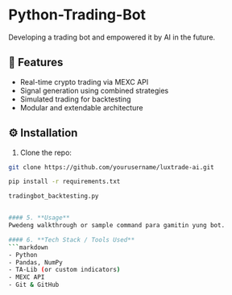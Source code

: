 # Python-Trading-Bot
Developing a trading bot and empowered it by AI in the future.

## 🚀 Features
- Real-time crypto trading via MEXC API
- Signal generation using combined strategies
- Simulated trading for backtesting
- Modular and extendable architecture

## ⚙️ Installation
1. Clone the repo:
```bash
git clone https://github.com/yourusername/luxtrade-ai.git

pip install -r requirements.txt

tradingbot_backtesting.py


#### 5. **Usage**
Pwedeng walkthrough or sample command para gamitin yung bot.

#### 6. **Tech Stack / Tools Used**
```markdown
- Python
- Pandas, NumPy
- TA-Lib (or custom indicators)
- MEXC API
- Git & GitHub




